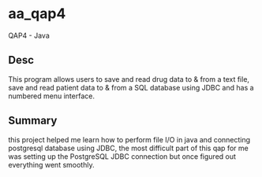 # aa_qap4

QAP4 - Java

## Desc

This program allows users to save and read drug data to & from a text file, save and read patient data to & from a SQL database using JDBC and has a numbered menu interface.

## Summary

this project helped me learn how to perform file I/O in java and connecting postgresql database using JDBC, the most difficult part of this qap for me was setting up the PostgreSQL JDBC connection but once figured out everything went smoothly.
